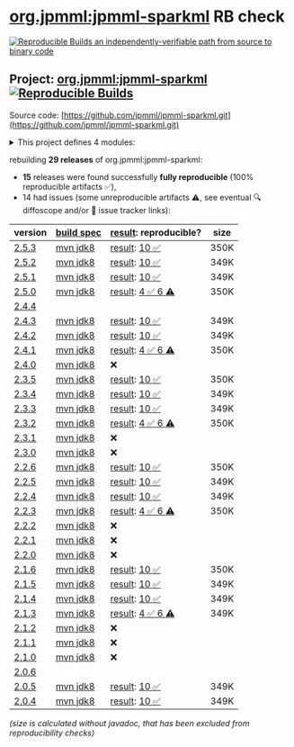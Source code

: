 [org.jpmml:jpmml-sparkml](https://central.sonatype.com/artifact/org.jpmml/jpmml-sparkml/versions) RB check
=======

[![Reproducible Builds](https://reproducible-builds.org/images/logos/rb.svg) an independently-verifiable path from source to binary code](https://reproducible-builds.org/)

## Project: [org.jpmml:jpmml-sparkml](https://central.sonatype.com/artifact/org.jpmml/jpmml-sparkml/versions) [![Reproducible Builds](https://img.shields.io/endpoint?url=https://raw.githubusercontent.com/jvm-repo-rebuild/reproducible-central/master/content/org/jpmml/jpmml-sparkml/badge.json)](https://github.com/jvm-repo-rebuild/reproducible-central/blob/master/content/org/jpmml/jpmml-sparkml/README.md)

Source code: [https://github.com/jpmml/jpmml-sparkml.git](https://github.com/jpmml/jpmml-sparkml.git)

<details><summary>This project defines 4 modules:</summary>

* [org.jpmml:jpmml-sparkml](https://central.sonatype.com/artifact/org.jpmml/jpmml-sparkml/overview)
* [org.jpmml:pmml-sparkml](https://central.sonatype.com/artifact/org.jpmml/pmml-sparkml/overview)
* [org.jpmml:pmml-sparkml-lightgbm](https://central.sonatype.com/artifact/org.jpmml/pmml-sparkml-lightgbm/overview)
* [org.jpmml:pmml-sparkml-xgboost](https://central.sonatype.com/artifact/org.jpmml/pmml-sparkml-xgboost/overview)
</details>

rebuilding **29 releases** of org.jpmml:jpmml-sparkml:
- **15** releases were found successfully **fully reproducible** (100% reproducible artifacts :white_check_mark:),
- 14 had issues (some unreproducible artifacts :warning:, see eventual :mag: diffoscope and/or :memo: issue tracker links):

| version | [build spec](/BUILDSPEC.md) | [result](https://reproducible-builds.org/docs/jvm/): reproducible? | size |
| -- | --------- | ------ | -- |
| [2.5.3](https://central.sonatype.com/artifact/org.jpmml/jpmml-sparkml/2.5.3/pom) | [mvn jdk8](jpmml-sparkml-2.5.3.buildspec) | [result](jpmml-sparkml-2.5.3.buildinfo): [10 :white_check_mark: ](jpmml-sparkml-2.5.3.buildcompare) | 350K |
| [2.5.2](https://central.sonatype.com/artifact/org.jpmml/jpmml-sparkml/2.5.2/pom) | [mvn jdk8](jpmml-sparkml-2.5.2.buildspec) | [result](jpmml-sparkml-2.5.2.buildinfo): [10 :white_check_mark: ](jpmml-sparkml-2.5.2.buildcompare) | 349K |
| [2.5.1](https://central.sonatype.com/artifact/org.jpmml/jpmml-sparkml/2.5.1/pom) | [mvn jdk8](jpmml-sparkml-2.5.1.buildspec) | [result](jpmml-sparkml-2.5.1.buildinfo): [10 :white_check_mark: ](jpmml-sparkml-2.5.1.buildcompare) | 349K |
| [2.5.0](https://central.sonatype.com/artifact/org.jpmml/jpmml-sparkml/2.5.0/pom) | [mvn jdk8](jpmml-sparkml-2.5.0.buildspec) | [result](jpmml-sparkml-2.5.0.buildinfo): [4 :white_check_mark:  6 :warning:](jpmml-sparkml-2.5.0.buildcompare) | 350K |
| [2.4.4](https://central.sonatype.com/artifact/org.jpmml/jpmml-sparkml/2.4.4/pom) | | | |
| [2.4.3](https://central.sonatype.com/artifact/org.jpmml/jpmml-sparkml/2.4.3/pom) | [mvn jdk8](jpmml-sparkml-2.4.3.buildspec) | [result](jpmml-sparkml-2.4.3.buildinfo): [10 :white_check_mark: ](jpmml-sparkml-2.4.3.buildcompare) | 349K |
| [2.4.2](https://central.sonatype.com/artifact/org.jpmml/jpmml-sparkml/2.4.2/pom) | [mvn jdk8](jpmml-sparkml-2.4.2.buildspec) | [result](jpmml-sparkml-2.4.2.buildinfo): [10 :white_check_mark: ](jpmml-sparkml-2.4.2.buildcompare) | 349K |
| [2.4.1](https://central.sonatype.com/artifact/org.jpmml/jpmml-sparkml/2.4.1/pom) | [mvn jdk8](jpmml-sparkml-2.4.1.buildspec) | [result](jpmml-sparkml-2.4.1.buildinfo): [4 :white_check_mark:  6 :warning:](jpmml-sparkml-2.4.1.buildcompare) | 350K |
| [2.4.0](https://central.sonatype.com/artifact/org.jpmml/jpmml-sparkml/2.4.0/pom) | [mvn jdk8](jpmml-sparkml-2.4.0.buildspec) | :x: | |
| [2.3.5](https://central.sonatype.com/artifact/org.jpmml/jpmml-sparkml/2.3.5/pom) | [mvn jdk8](jpmml-sparkml-2.3.5.buildspec) | [result](jpmml-sparkml-2.3.5.buildinfo): [10 :white_check_mark: ](jpmml-sparkml-2.3.5.buildcompare) | 350K |
| [2.3.4](https://central.sonatype.com/artifact/org.jpmml/jpmml-sparkml/2.3.4/pom) | [mvn jdk8](jpmml-sparkml-2.3.4.buildspec) | [result](jpmml-sparkml-2.3.4.buildinfo): [10 :white_check_mark: ](jpmml-sparkml-2.3.4.buildcompare) | 349K |
| [2.3.3](https://central.sonatype.com/artifact/org.jpmml/jpmml-sparkml/2.3.3/pom) | [mvn jdk8](jpmml-sparkml-2.3.3.buildspec) | [result](jpmml-sparkml-2.3.3.buildinfo): [10 :white_check_mark: ](jpmml-sparkml-2.3.3.buildcompare) | 349K |
| [2.3.2](https://central.sonatype.com/artifact/org.jpmml/jpmml-sparkml/2.3.2/pom) | [mvn jdk8](jpmml-sparkml-2.3.2.buildspec) | [result](jpmml-sparkml-2.3.2.buildinfo): [4 :white_check_mark:  6 :warning:](jpmml-sparkml-2.3.2.buildcompare) | 350K |
| [2.3.1](https://central.sonatype.com/artifact/org.jpmml/jpmml-sparkml/2.3.1/pom) | [mvn jdk8](jpmml-sparkml-2.3.1.buildspec) | :x: | |
| [2.3.0](https://central.sonatype.com/artifact/org.jpmml/jpmml-sparkml/2.3.0/pom) | [mvn jdk8](jpmml-sparkml-2.3.0.buildspec) | :x: | |
| [2.2.6](https://central.sonatype.com/artifact/org.jpmml/jpmml-sparkml/2.2.6/pom) | [mvn jdk8](jpmml-sparkml-2.2.6.buildspec) | [result](jpmml-sparkml-2.2.6.buildinfo): [10 :white_check_mark: ](jpmml-sparkml-2.2.6.buildcompare) | 350K |
| [2.2.5](https://central.sonatype.com/artifact/org.jpmml/jpmml-sparkml/2.2.5/pom) | [mvn jdk8](jpmml-sparkml-2.2.5.buildspec) | [result](jpmml-sparkml-2.2.5.buildinfo): [10 :white_check_mark: ](jpmml-sparkml-2.2.5.buildcompare) | 349K |
| [2.2.4](https://central.sonatype.com/artifact/org.jpmml/jpmml-sparkml/2.2.4/pom) | [mvn jdk8](jpmml-sparkml-2.2.4.buildspec) | [result](jpmml-sparkml-2.2.4.buildinfo): [10 :white_check_mark: ](jpmml-sparkml-2.2.4.buildcompare) | 349K |
| [2.2.3](https://central.sonatype.com/artifact/org.jpmml/jpmml-sparkml/2.2.3/pom) | [mvn jdk8](jpmml-sparkml-2.2.3.buildspec) | [result](jpmml-sparkml-2.2.3.buildinfo): [4 :white_check_mark:  6 :warning:](jpmml-sparkml-2.2.3.buildcompare) | 350K |
| [2.2.2](https://central.sonatype.com/artifact/org.jpmml/jpmml-sparkml/2.2.2/pom) | [mvn jdk8](jpmml-sparkml-2.2.2.buildspec) | :x: | |
| [2.2.1](https://central.sonatype.com/artifact/org.jpmml/jpmml-sparkml/2.2.1/pom) | [mvn jdk8](jpmml-sparkml-2.2.1.buildspec) | :x: | |
| [2.2.0](https://central.sonatype.com/artifact/org.jpmml/jpmml-sparkml/2.2.0/pom) | [mvn jdk8](jpmml-sparkml-2.2.0.buildspec) | :x: | |
| [2.1.6](https://central.sonatype.com/artifact/org.jpmml/jpmml-sparkml/2.1.6/pom) | [mvn jdk8](jpmml-sparkml-2.1.6.buildspec) | [result](jpmml-sparkml-2.1.6.buildinfo): [10 :white_check_mark: ](jpmml-sparkml-2.1.6.buildcompare) | 350K |
| [2.1.5](https://central.sonatype.com/artifact/org.jpmml/jpmml-sparkml/2.1.5/pom) | [mvn jdk8](jpmml-sparkml-2.1.5.buildspec) | [result](jpmml-sparkml-2.1.5.buildinfo): [10 :white_check_mark: ](jpmml-sparkml-2.1.5.buildcompare) | 349K |
| [2.1.4](https://central.sonatype.com/artifact/org.jpmml/jpmml-sparkml/2.1.4/pom) | [mvn jdk8](jpmml-sparkml-2.1.4.buildspec) | [result](jpmml-sparkml-2.1.4.buildinfo): [10 :white_check_mark: ](jpmml-sparkml-2.1.4.buildcompare) | 349K |
| [2.1.3](https://central.sonatype.com/artifact/org.jpmml/jpmml-sparkml/2.1.3/pom) | [mvn jdk8](jpmml-sparkml-2.1.3.buildspec) | [result](jpmml-sparkml-2.1.3.buildinfo): [4 :white_check_mark:  6 :warning:](jpmml-sparkml-2.1.3.buildcompare) | 349K |
| [2.1.2](https://central.sonatype.com/artifact/org.jpmml/jpmml-sparkml/2.1.2/pom) | [mvn jdk8](jpmml-sparkml-2.1.2.buildspec) | :x: | |
| [2.1.1](https://central.sonatype.com/artifact/org.jpmml/jpmml-sparkml/2.1.1/pom) | [mvn jdk8](jpmml-sparkml-2.1.1.buildspec) | :x: | |
| [2.1.0](https://central.sonatype.com/artifact/org.jpmml/jpmml-sparkml/2.1.0/pom) | [mvn jdk8](jpmml-sparkml-2.1.0.buildspec) | :x: | |
| [2.0.6](https://central.sonatype.com/artifact/org.jpmml/jpmml-sparkml/2.0.6/pom) | | | |
| [2.0.5](https://central.sonatype.com/artifact/org.jpmml/jpmml-sparkml/2.0.5/pom) | [mvn jdk8](jpmml-sparkml-2.0.5.buildspec) | [result](jpmml-sparkml-2.0.5.buildinfo): [10 :white_check_mark: ](jpmml-sparkml-2.0.5.buildcompare) | 349K |
| [2.0.4](https://central.sonatype.com/artifact/org.jpmml/jpmml-sparkml/2.0.4/pom) | [mvn jdk8](jpmml-sparkml-2.0.4.buildspec) | [result](jpmml-sparkml-2.0.4.buildinfo): [10 :white_check_mark: ](jpmml-sparkml-2.0.4.buildcompare) | 349K |

<i>(size is calculated without javadoc, that has been excluded from reproducibility checks)</i>
